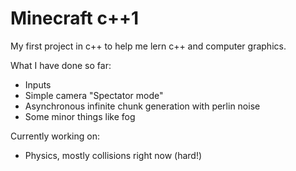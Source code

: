 # Minecraft c++1
 
My first project in c++ to help me lern c++ and computer graphics.

What I have done so far:
- Inputs
- Simple camera "Spectator mode"
- Asynchronous infinite chunk generation with perlin noise
- Some minor things like fog

Currently working on:
- Physics, mostly collisions right now (hard!)
